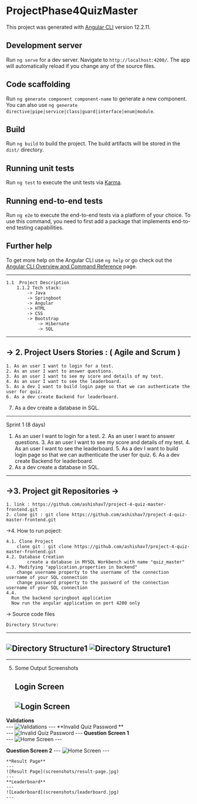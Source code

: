 # ProjectPhase4QuizMaster

This project was generated with [Angular CLI](https://github.com/angular/angular-cli) version 12.2.11.

## Development server

Run `ng serve` for a dev server. Navigate to `http://localhost:4200/`. The app will automatically reload if you change any of the source files.

## Code scaffolding

Run `ng generate component component-name` to generate a new component. You can also use `ng generate directive|pipe|service|class|guard|interface|enum|module`.

## Build

Run `ng build` to build the project. The build artifacts will be stored in the `dist/` directory.

## Running unit tests

Run `ng test` to execute the unit tests via [Karma](https://karma-runner.github.io).

## Running end-to-end tests

Run `ng e2e` to execute the end-to-end tests via a platform of your choice. To use this command, you need to first add a package that implements end-to-end testing capabilities.

## Further help

To get more help on the Angular CLI use `ng help` or go check out the [Angular CLI Overview and Command Reference](https://angular.io/cli) page.

---
	1.1  Project Description
		1.1.2 Tech stack:	
			-> Java
			-> Springboot
			-> Angular
			-> HTML
			-> CSS
			-> Bootstrap
      			-> Hibernate
      			-> SQL
            
---
		

-> 2. Project Users Stories : ( Agile and Scrum )
---

	1. As an user I want to login for a test.
	2. As an user I want to answer questions.
	3. As an user I want to see my score and details of my test.
	4. As an user I want to see the leaderboard.
	5. As a dev I want to build login page so that we can authenticate the user for quiz.
	6. As a dev create Backend for leaderboard.
  7. As a dev create a database in SQL.

---

Sprint 1 (8 days)

  1. As an user I want to login for a test.
	2. As an user I want to answer questions.
	3. As an user I want to see my score and details of my test.
	4. As an user I want to see the leaderboard.
	5. As a dev I want to build login page so that we can authenticate the user for quiz.
	6. As a dev create Backend for leaderboard.
  7. As a dev create a database in SQL.
	
---

->3. Project git Repositories ->
---
	1. link : https://github.com/ashishav7/project-4-quiz-master-frontend.git
	2. clone git : git clone https://github.com/ashishav7/project-4-quiz-master-frontend.git
	

->4. How to run poject:
	
	4.1. Clone Project
		clone git : git clone https://github.com/ashishav7/project-4-quiz-master-frontend.git
	4.2. Database Creation
    		create a database in MYSQL Workbench with name "quiz_master"
  	4.3. Modifying "application.properties in backend"
		change username property to the username of the connection username of your SQL connection
		change password property to the password of the connection username of your SQL connection
  	4.4. 
      Run the backend springboot application
      Now run the angular application on port 4200 only

-> Source code files

	Directory Structure:
  ---
  ![Directory Structure1](screenshots/directory1.jpg)
  ![Directory Structure1](screenshots/directory2.jpg)
  ---
  -----

5. Some Output Screenshots
	
	**Login Screen**
	--- 
	![Login Screen](screenshots/login.jpg)
	---
  **Validations**	
	--- 
	![Validations](screenshots/validations.jpg)
	---
  **Invalid Quiz Password **	
	--- 
	![Invalid Quiz Password ](screenshots/invalidpass.jpg)
	---
	**Question Screen 1**	
	--- 
	![Home Screen](screenshots/questions1.jpg)
	---
  
  **Question Screen 2**	
	--- 
	![Home Screen](screenshots/questions2.jpg)
	---
  
	**Result Page**
	--- 
	![Result Page](screenshots/result-page.jpg)
	---
	**Leaderboard** 
	--- 
	![Leaderboard](screenshots/leaderboard.jpg)
	---
